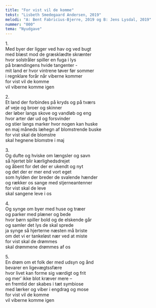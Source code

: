 ```yaml
---
title: "For vist vil de komme"
tekst: "Lisbeth Smedegaard Andersen, 2019"
melodi: "A: Bent Fabricius-Bjerre, 2019 og B: Jens Lysdal, 2019"
nummer: "000"
tema: "Nyudgave"
---
```

1.<br>
Med byer der ligger ved hav og ved bugt<br>
med blæst mod de græsklædte skrænter<br>
hvor solstråler spiller en fuga i lys<br>
på brændingens hvide tangenter -<br>
mit land er hvor vintrene tøver før sommer<br>
i regnklare forår når viberne kommer<br>
for vist vil de komme<br>
vil viberne komme igen<br>

2.<br>
Et land der forbindes på kryds og på tværs<br>
af veje og broer og skinner<br>
der løber langs skove og vandløb og eng<br>
hvor arter dør ud og forsvinder<br>
og stier langs marker hvor nogen kan huske<br>
en maj måneds læhegn af blomstrende buske<br>
for vist skal de blomstre<br>
skal hegnene blomstre i maj<br>

3.<br>
Og dufte og hviske om længsler og savn<br>
så hjertet blir kærlighedsdrejet<br>
og åbent for det der er ukendt og nyt<br>
og det der er mer end vort eget<br>
som hylden der breder de svalende hænder<br>
og rækker os sange med stjerneantenner<br>
for vist skal de leve<br>
skal sangene leve i os<br>

4.<br>
Og synge om byer med huse og træer<br>
og parker med plæner og bede<br>
hvor børn spiller bold og de elskende går<br>
og samler det lys de skal sprede<br>
ja synge så hjerterne næsten må briste<br>
om det vi er tankeløst nær ved at miste<br>
for vist skal de drømmes<br>
skal drømmene drømmes af os<br>

5.<br>
En drøm om et folk der med udsyn og ånd<br>
bevarer en ligevægtssfære<br>
hvor livet kan forme sig værdigt og frit<br>
og mer’ ikke blot kræver mere –<br>
en fremtid der skabes i tæt symbiose<br>
med lærker og viber i engdrag og mose<br>
for vist vil de komme<br>
vil viberne komme igen<br>

